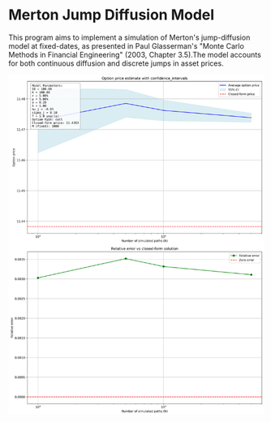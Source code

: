 # Merton Jump Diffusion Model

This program aims to implement a simulation of Merton's jump-diffusion model at fixed-dates,
as presented in Paul Glasserman's "Monte Carlo Methods in Financial Engineering" (2003,
Chapter 3.5).The model accounts for both continuous diffusion and discrete jumps in asset prices.

![](options_estimate.png)


